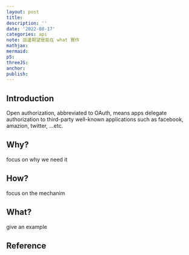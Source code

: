```yaml
---
layout: post
title:
description: ''
date: '2022-08-17'
categories: api
note: 這邊期望是能在 what 實作
mathjax:
mermaid:
p5:
threeJS:
anchor:
publish:
---
```


## Introduction

Open authorization, abbreviated to OAuth, means apps delegate authorization to third-party well-known applications such as facebook, amazion, twitter, ...etc.

## Why?

focus on why we need it

## How?

focus on the mechanim

## What?

give an example

## Reference
